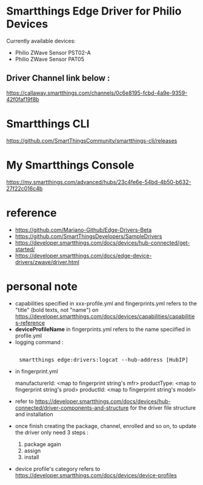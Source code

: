 # Smartthings Edge Driver for Philio Devices

Currently available devices:  
- Philio ZWave Sensor PST02-A
- Philio ZWave Sensor PAT05

## Driver Channel link below :

https://callaway.smartthings.com/channels/0c6e8195-fcbd-4a9e-9359-42f0faf19f8b

# Smartthings CLI

https://github.com/SmartThingsCommunity/smartthings-cli/releases

# My Smartthings Console
https://my.smartthings.com/advanced/hubs/23c4fe6e-54bd-4b50-b632-27f22c016c4b

# reference
- https://github.com/Mariano-Github/Edge-Drivers-Beta
- https://github.com/SmartThingsDevelopers/SampleDrivers
- https://developer.smartthings.com/docs/devices/hub-connected/get-started/
- https://developer.smartthings.com/docs/edge-device-drivers/zwave/driver.html


# personal note

- capabilities specified in xxx-profile.yml and fingerprints.yml refers to the "title" (bold texts, not "name") on  https://developer.smartthings.com/docs/devices/capabilities/capabilities-reference 
- <b>deviceProfileName</b> in fingerprints.yml refers to the name speciified in profile.yml
- logging command : 
<pre> 
    smartthings edge:drivers:logcat --hub-address [HubIP]
</pre>

- in fingerprint.yml

    manufacturerId: <map to fingerprint string's mfr>
    productType: <map to fingerprint string's prod> 
    productId: <map to fingerprint string's model> 

- refer to https://developer.smartthings.com/docs/devices/hub-connected/driver-components-and-structure for the driver file structure and installation

- once finish creating the package, channel, enrolled and so on, to update the driver only need 3 steps :
    1. package again
    2. assign
    3. install

- device profile's category refers to 
https://developer.smartthings.com/docs/devices/device-profiles

